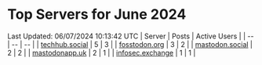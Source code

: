 # Top Servers for June 2024
Last Updated: 06/07/2024 10:13:42 UTC
| Server | Posts | Active Users |
| -- | -- | -- |
| [techhub.social](https://techhub.social/tags/PowerShell) | 5 | 3 |
| [fosstodon.org](https://fosstodon.org/tags/PowerShell) | 3 | 2 |
| [mastodon.social](https://mastodon.social/tags/PowerShell) | 2 | 2 |
| [mastodonapp.uk](https://mastodonapp.uk/tags/PowerShell) | 2 | 1 |
| [infosec.exchange](https://infosec.exchange/tags/PowerShell) | 1 | 1 |
